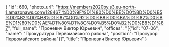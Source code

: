 {
    "id": 660,
    "photo_url": "https://members2020by.s3.eu-north-1.amazonaws.com/128467_%D0%9F%D1%80%D0%BE%D0%BD%D0%B5%D0%B2%D0%B8%D1%87%D0%92%D0%B8%D0%BA%D1%82%D0%BE%D1%80%D0%AE%D1%80%D1%8C%D0%B5%D0%B2%D0%B8%D1%87",
    "full_name": "Проневич Виктор Юрьевич",
    "offices": "[{\"id\": \"07-06\", \"name\": \"Прокуратура Первомайского района\", \"position\": \"Прокурор Первомайского района\"}]",
    "title": "Проневич Виктор Юрьевич"
}